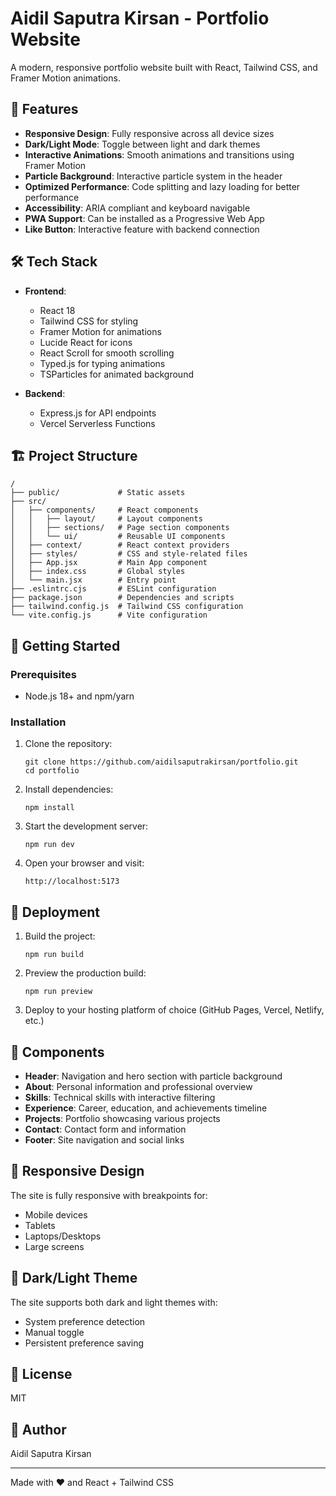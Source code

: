 # Aidil Saputra Kirsan - Portfolio Website

A modern, responsive portfolio website built with React, Tailwind CSS, and Framer Motion animations.

## 🚀 Features

- **Responsive Design**: Fully responsive across all device sizes
- **Dark/Light Mode**: Toggle between light and dark themes
- **Interactive Animations**: Smooth animations and transitions using Framer Motion
- **Particle Background**: Interactive particle system in the header
- **Optimized Performance**: Code splitting and lazy loading for better performance
- **Accessibility**: ARIA compliant and keyboard navigable
- **PWA Support**: Can be installed as a Progressive Web App
- **Like Button**: Interactive feature with backend connection

## 🛠️ Tech Stack

- **Frontend**:
  - React 18
  - Tailwind CSS for styling
  - Framer Motion for animations
  - Lucide React for icons
  - React Scroll for smooth scrolling
  - Typed.js for typing animations
  - TSParticles for animated background

- **Backend**:
  - Express.js for API endpoints
  - Vercel Serverless Functions

## 🏗️ Project Structure

```
/
├── public/             # Static assets
├── src/
│   ├── components/     # React components
│   │   ├── layout/     # Layout components
│   │   ├── sections/   # Page section components
│   │   └── ui/         # Reusable UI components
│   ├── context/        # React context providers
│   ├── styles/         # CSS and style-related files
│   ├── App.jsx         # Main App component
│   ├── index.css       # Global styles
│   └── main.jsx        # Entry point
├── .eslintrc.cjs       # ESLint configuration
├── package.json        # Dependencies and scripts
├── tailwind.config.js  # Tailwind CSS configuration
└── vite.config.js      # Vite configuration
```

## 📝 Getting Started

### Prerequisites

- Node.js 18+ and npm/yarn

### Installation

1. Clone the repository:
   ```
   git clone https://github.com/aidilsaputrakirsan/portfolio.git
   cd portfolio
   ```

2. Install dependencies:
   ```
   npm install
   ```

3. Start the development server:
   ```
   npm run dev
   ```

4. Open your browser and visit:
   ```
   http://localhost:5173
   ```

## 🚢 Deployment

1. Build the project:
   ```
   npm run build
   ```

2. Preview the production build:
   ```
   npm run preview
   ```

3. Deploy to your hosting platform of choice (GitHub Pages, Vercel, Netlify, etc.)

## 🧩 Components

- **Header**: Navigation and hero section with particle background
- **About**: Personal information and professional overview
- **Skills**: Technical skills with interactive filtering
- **Experience**: Career, education, and achievements timeline
- **Projects**: Portfolio showcasing various projects
- **Contact**: Contact form and information
- **Footer**: Site navigation and social links

## 📱 Responsive Design

The site is fully responsive with breakpoints for:
- Mobile devices
- Tablets
- Laptops/Desktops
- Large screens

## 🌙 Dark/Light Theme

The site supports both dark and light themes with:
- System preference detection
- Manual toggle
- Persistent preference saving

## 📄 License

MIT

## 👤 Author

Aidil Saputra Kirsan

---

Made with ❤️ and React + Tailwind CSS